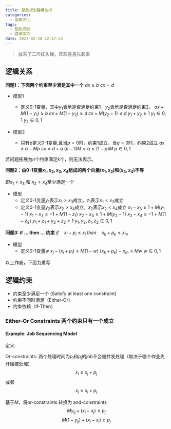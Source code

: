 ```yaml
---
title: 整数规划建模技巧
categories:
  - 运筹优化
tags:
  - 整数规划
  - 建模技巧
date: 2023-02-28 22:47:53
---
```

> 扯来了二尺红头绳，欢欢喜喜扎起来

## 逻辑关系
**问题1：下面两个约束至少满足其中一个**
$ax\geq b$
$cx= d$

- 模型1
  - 定义0-1变量，其中$y_1$表示是否满足约束1，$y_2$表示是否满足约束2。
$ax + M(1-y_{1}) \geq b$
$cx + M(1-y_{2}) \geq d$
$cx + M(y_{2}-1) \leq d$
$y_{1} + y_{2} \geq 1$
$y_1\in {0, 1}$
$y_2\in {0, 1}$

- 模型2
  - 只有p定义0-1变量,且当$p=0$时，约束1成立，当$q=0$时，约束2成立
$ax \geq b - Mp$
$cx = d + q$
$(p-1)M \leq q \leq (1-p)M$
$p\in {0, 1}$

若问题拓展为$n$个约束满足$k$个，则无法表示。

**问题2：由0-1变量$x_1, x_2, x_3, x_4$组成的两个向量$(x_1, x_2)$和$(x_3,x_4)$不等**

即$x_1\neq x_3$ 和 $x_2\neq x_4$至少满足一个

- 模型
  - 定义0-1变量$y_1$表示$x_1>x_3$成立，$z_1$表示$x_1<x_3$成立
  - 定义0-1变量$y_2$表示$x_2>x_4$成立，$z_2$表示$x_2<x_4$成立
$x_1 - x_3 \geq 1 + M(y_1-1)$
$x_1 - x_3 \leq -1 + M(1-z_1)$
$x_2 - x_4 \geq 1 + M(y_2-1)$
$x_2 - x_4 \leq -1 + M(1-z_2)$
$y_1+z_1+y_2+z_2\geq 1$
$y_1,y_2,z_1,z_2\in {0, 1}$

**问题3: if ... then ... 约束**
$if \quad x_i + p_i \leq x_j$
$then \quad x_k + p_k \leq x_m$

- 模型
  - 定义0-1变量$w$
$x_j - (x_i+p_i)\leq M(1-w)$
$(x_k+p_k)-x_m\leq Mw$
$w\in {0,1}$

以上作废，下面为重写

## 逻辑约束
- 约束至少满足一个 (Satisfy at least one constraint)
- 约束不同时满足（Either-Or）
- 约束依赖（If-Then）

### Either-Or Constraints 两个约束只有一个成立
#### Example: Job Sequencing Model
定义:

Or-constraints: 两个处理时间为$p_i$和$p_j$的job不会被并发处理（取决于哪个作业先开始被处理）
$$x_i \geq x_j + p_j$$
或者
$$x_j \geq x_i + p_j$$

基于$M$，将or-constraints 转换为 and-constraints
$$My_{ij} + (x_i - x_j) \geq p_j$$
$$M(1-y_{ij}) + (x_j - x_i) \geq p_j$$








